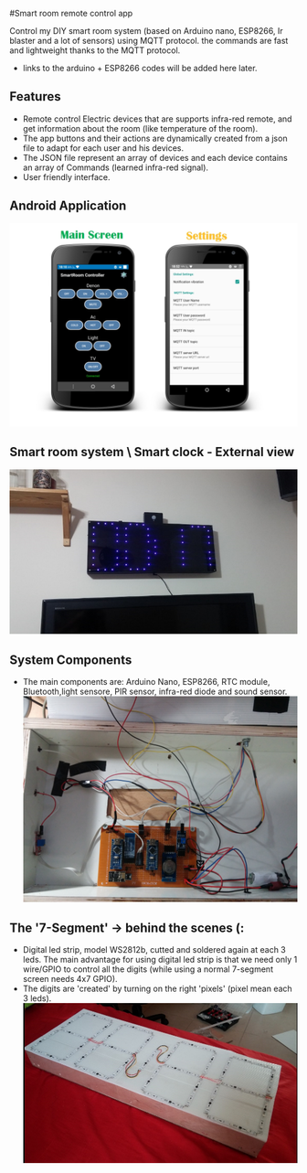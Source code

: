 #Smart room remote control app

Control my DIY smart room system (based on Arduino nano, ESP8266, Ir blaster and a lot of sensors) using MQTT protocol.
the commands are fast and lightweight thanks to the MQTT protocol.
* links to the arduino + ESP8266 codes will be added here later.

## Features
* Remote control Electric devices that are supports infra-red remote, and get information about the room (like temperature of the room).
* The app buttons and their actions are dynamically created from a json file to adapt for each user and his devices. 
* The JSON file represent an array of devices and each device contains an array of Commands (learned infra-red signal).
* User friendly interface. 

## Android Application
![Application](readme_images/android_screens.jpg)

## Smart room system \ Smart clock - External view
![SmartClock](readme_images/clock_external.jpg)  

## System Components
* The main components are: Arduino Nano, ESP8266, RTC module, Bluetooth,light sensore, PIR sensor, infra-red diode and sound sensor.
![SystemComponents](readme_images/circuit.jpg)

## The '7-Segment' -> behind the scenes (:
* Digital led strip, model WS2812b, cutted and soldered again at each 3 leds. The main advantage for using digital led strip is that we need only 1 wire/GPIO to control all the digits (while using a normal 7-segment screen needs 4x7 GPIO).
* The digits are 'created' by turning on the right 'pixels' (pixel mean each 3 leds).
![SystemComponents](readme_images/7segment_strip.jpg)


